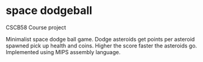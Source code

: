 # space dodgeball

CSCB58 Course project

Minimalist space dodge ball game. Dodge asteroids get points per asteroid spawned pick up health and coins. Higher the score faster the asteroids go. Implemented using MIPS assembly language. 


    
